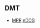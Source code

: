## DMT
- [MRR,nDCG](https://towardsdatascience.com/20-popular-machine-learning-metrics-part-2-ranking-statistical-metrics-22c3e5a937b6)
